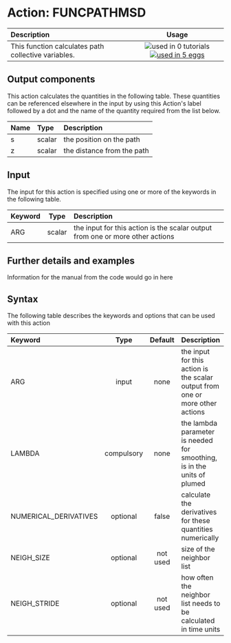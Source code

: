 # Action: FUNCPATHMSD

| Description    | Usage |
|:--------|:--------:|
| This function calculates path collective variables. | ![used in 0 tutorials](https://img.shields.io/badge/tutorials-0-red.svg)[![used in 5 eggs](https://img.shields.io/badge/nest-5-green.svg)](https://www.plumed-nest.org/browse.html?search=FUNCPATHMSD) | 

## Output components

This action calculates the quantities in the following table.  These quantities can be referenced elsewhere in the input by using this Action's label followed by a dot and the name of the quantity required from the list below.

| Name | Type | Description |
|:-------|:-----|:-------|
| s | scalar | the position on the path | 
| z | scalar | the distance from the path | 


## Input

The input for this action is specified using one or more of the keywords in the following table.

| Keyword |  Type | Description |
|:--------|:------:|:-----------|
| ARG | scalar | the input for this action is the scalar output from one or more other actions |


## Further details and examples 
Information for the manual from the code would go in here 
## Syntax 
The following table describes the keywords and options that can be used with this action 

| Keyword | Type | Default | Description |
|:-------|:----:|:-------:|:-----------|
| ARG | input | none | the input for this action is the scalar output from one or more other actions |
| LAMBDA | compulsory | none | the lambda parameter is needed for smoothing, is in the units of plumed |
| NUMERICAL_DERIVATIVES | optional | false |  calculate the derivatives for these quantities numerically |
| NEIGH_SIZE | optional | not used | size of the neighbor list |
| NEIGH_STRIDE | optional | not used | how often the neighbor list needs to be calculated in time units |
